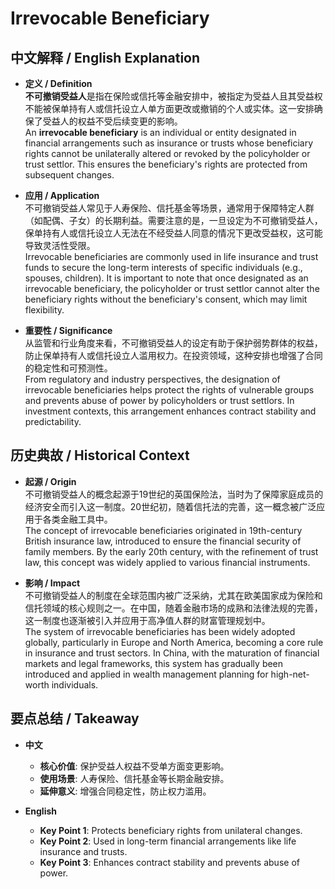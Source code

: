 # Irrevocable Beneficiary

## 中文解释 / English Explanation

* **定义 / Definition**  
  **不可撤销受益人**是指在保险或信托等金融安排中，被指定为受益人且其受益权不能被保单持有人或信托设立人单方面更改或撤销的个人或实体。这一安排确保了受益人的权益不受后续变更的影响。  
  An **irrevocable beneficiary** is an individual or entity designated in financial arrangements such as insurance or trusts whose beneficiary rights cannot be unilaterally altered or revoked by the policyholder or trust settlor. This ensures the beneficiary's rights are protected from subsequent changes.

* **应用 / Application**  
  不可撤销受益人常见于人寿保险、信托基金等场景，通常用于保障特定人群（如配偶、子女）的长期利益。需要注意的是，一旦设定为不可撤销受益人，保单持有人或信托设立人无法在不经受益人同意的情况下更改受益权，这可能导致灵活性受限。  
  Irrevocable beneficiaries are commonly used in life insurance and trust funds to secure the long-term interests of specific individuals (e.g., spouses, children). It is important to note that once designated as an irrevocable beneficiary, the policyholder or trust settlor cannot alter the beneficiary rights without the beneficiary's consent, which may limit flexibility.

* **重要性 / Significance**  
  从监管和行业角度来看，不可撤销受益人的设定有助于保护弱势群体的权益，防止保单持有人或信托设立人滥用权力。在投资领域，这种安排也增强了合同的稳定性和可预测性。  
  From regulatory and industry perspectives, the designation of irrevocable beneficiaries helps protect the rights of vulnerable groups and prevents abuse of power by policyholders or trust settlors. In investment contexts, this arrangement enhances contract stability and predictability.

## 历史典故 / Historical Context

* **起源 / Origin**  
  不可撤销受益人的概念起源于19世纪的英国保险法，当时为了保障家庭成员的经济安全而引入这一制度。20世纪初，随着信托法的完善，这一概念被广泛应用于各类金融工具中。  
  The concept of irrevocable beneficiaries originated in 19th-century British insurance law, introduced to ensure the financial security of family members. By the early 20th century, with the refinement of trust law, this concept was widely applied to various financial instruments.

* **影响 / Impact**  
  不可撤销受益人的制度在全球范围内被广泛采纳，尤其在欧美国家成为保险和信托领域的核心规则之一。在中国，随着金融市场的成熟和法律法规的完善，这一制度也逐渐被引入并应用于高净值人群的财富管理规划中。  
  The system of irrevocable beneficiaries has been widely adopted globally, particularly in Europe and North America, becoming a core rule in insurance and trust sectors. In China, with the maturation of financial markets and legal frameworks, this system has gradually been introduced and applied in wealth management planning for high-net-worth individuals.

## 要点总结 / Takeaway

* **中文**  
  - **核心价值**: 保护受益人权益不受单方面变更影响。  
  - **使用场景**: 人寿保险、信托基金等长期金融安排。  
  - **延伸意义**: 增强合同稳定性，防止权力滥用。

* **English**  
  - **Key Point 1**: Protects beneficiary rights from unilateral changes.  
  - **Key Point 2**: Used in long-term financial arrangements like life insurance and trusts.  
  - **Key Point 3**: Enhances contract stability and prevents abuse of power.